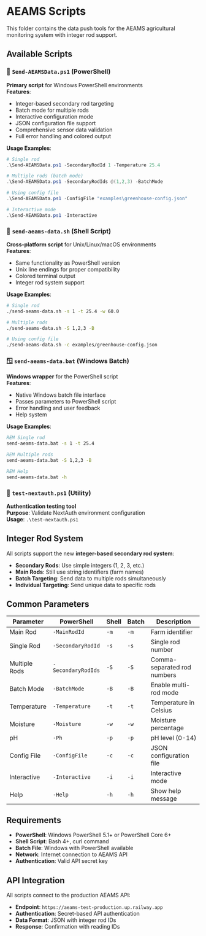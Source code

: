 # AEAMS Scripts

This folder contains the data push tools for the AEAMS agricultural monitoring system with integer rod support.

## Available Scripts

### 🚀 `Send-AEAMSData.ps1` (PowerShell)
**Primary script** for Windows PowerShell environments  
**Features**:
- Integer-based secondary rod targeting
- Batch mode for multiple rods
- Interactive configuration mode  
- JSON configuration file support
- Comprehensive sensor data validation
- Full error handling and colored output

**Usage Examples**:
```powershell
# Single rod
.\Send-AEAMSData.ps1 -SecondaryRodId 1 -Temperature 25.4

# Multiple rods (batch mode)
.\Send-AEAMSData.ps1 -SecondaryRodIds @(1,2,3) -BatchMode

# Using config file
.\Send-AEAMSData.ps1 -ConfigFile "examples\greenhouse-config.json"

# Interactive mode
.\Send-AEAMSData.ps1 -Interactive
```

### 🐧 `send-aeams-data.sh` (Shell Script)
**Cross-platform script** for Unix/Linux/macOS environments  
**Features**:
- Same functionality as PowerShell version
- Unix line endings for proper compatibility
- Colored terminal output
- Integer rod system support

**Usage Examples**:
```bash
# Single rod
./send-aeams-data.sh -s 1 -t 25.4 -w 60.0

# Multiple rods
./send-aeams-data.sh -S 1,2,3 -B

# Using config file  
./send-aeams-data.sh -c examples/greenhouse-config.json
```

### 🪟 `send-aeams-data.bat` (Windows Batch)
**Windows wrapper** for the PowerShell script  
**Features**:
- Native Windows batch file interface
- Passes parameters to PowerShell script
- Error handling and user feedback
- Help system

**Usage Examples**:
```cmd
REM Single rod
send-aeams-data.bat -s 1 -t 25.4

REM Multiple rods
send-aeams-data.bat -S 1,2,3 -B

REM Help
send-aeams-data.bat -h
```

### 🔧 `test-nextauth.ps1` (Utility)
**Authentication testing tool**  
**Purpose**: Validate NextAuth environment configuration  
**Usage**: `.\test-nextauth.ps1`

## Integer Rod System

All scripts support the new **integer-based secondary rod system**:

- **Secondary Rods**: Use simple integers (1, 2, 3, etc.)
- **Main Rods**: Still use string identifiers (farm names)
- **Batch Targeting**: Send data to multiple rods simultaneously
- **Individual Targeting**: Send unique data to specific rods

## Common Parameters

| Parameter | PowerShell | Shell | Batch | Description |
|-----------|------------|-------|-------|-------------|
| Main Rod | `-MainRodId` | `-m` | `-m` | Farm identifier |
| Single Rod | `-SecondaryRodId` | `-s` | `-s` | Single rod number |
| Multiple Rods | `-SecondaryRodIds` | `-S` | `-S` | Comma-separated rod numbers |
| Batch Mode | `-BatchMode` | `-B` | `-B` | Enable multi-rod mode |
| Temperature | `-Temperature` | `-t` | `-t` | Temperature in Celsius |
| Moisture | `-Moisture` | `-w` | `-w` | Moisture percentage |
| pH | `-Ph` | `-p` | `-p` | pH level (0-14) |
| Config File | `-ConfigFile` | `-c` | `-c` | JSON configuration file |
| Interactive | `-Interactive` | `-i` | `-i` | Interactive mode |
| Help | `-Help` | `-h` | `-h` | Show help message |

## Requirements

- **PowerShell**: Windows PowerShell 5.1+ or PowerShell Core 6+
- **Shell Script**: Bash 4+, curl command
- **Batch File**: Windows with PowerShell available
- **Network**: Internet connection to AEAMS API
- **Authentication**: Valid API secret key

## API Integration

All scripts connect to the production AEAMS API:
- **Endpoint**: `https://aeams-test-production.up.railway.app`
- **Authentication**: Secret-based API authentication
- **Data Format**: JSON with integer rod IDs
- **Response**: Confirmation with reading IDs
